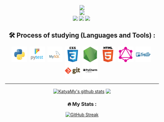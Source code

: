 <div id="header" align="center">

<img src="https://media.giphy.com/media/wcC8VA7quA6G9pA8Iy/giphy.gif" width="120" align="center"/>

<div id="header" align="center">
<img src="https://media2.giphy.com/media/UDclWKlmfmq7twI3iJ/giphy.gif?cid=ecf05e47ccjutrkeyd8p8krivu2be904kf87i61eao3hkrxh&ep=v1_gifs_search&rid=giphy.gif&ct=g" width="205"/>
<div id="badges">
<a href="https://web.telegram.org/kw/">
<img src="https://img.shields.io/badge/Facebook-green?logo=facebook&logoColor=white alt="Telegram Badge"/></a> 
<a href="https://web.telegram.org/kw/">
<img src="https://img.shields.io/badge/Telegram-green?logo=telegram&logoColor=white alt="Facebook Badge"/></a> 
<a href="https://www.linkedin.com/in/ekaterina-myshov-a18638215/">
<img src="https://img.shields.io/badge/LinkedIn-green?logo=Linkedin&logoColor=white alt="LinkedIn Bage"/></a>
<img src="https://komarev.com/ghpvc/?username=KatyaMy&style=flat-square&color=blue" alt=""/>
<div>
  
## :hammer_and_wrench: Process of studying (Languages and Tools) :

<img src="https://raw.githubusercontent.com/github/explore/80688e429a7d4ef2fca1e82350fe8e3517d3494d/topics/python/python.png" alt="Python" width="50" height="50"/>&nbsp;
<img src="https://raw.githubusercontent.com/devicons/devicon/master/icons/pytest/pytest-original-wordmark.svg" alt="Pytest" width="50" height="50"/>&nbsp;
<img src="https://raw.githubusercontent.com/github/explore/80688e429a7d4ef2fca1e82350fe8e3517d3494d/topics/mysql/mysql.png" alt="MySQL" width="50" height="50"/>&nbsp;
<img src="https://raw.githubusercontent.com/github/explore/80688e429a7d4ef2fca1e82350fe8e3517d3494d/topics/css/css.png" alt="CSS" width="50" height="50"/>&nbsp;
<img src="https://raw.githubusercontent.com/github/explore/80688e429a7d4ef2fca1e82350fe8e3517d3494d/topics/nodejs/nodejs.png" alt="NodeJS" width="50" height="50"/>&nbsp;
<img src="https://raw.githubusercontent.com/github/explore/80688e429a7d4ef2fca1e82350fe8e3517d3494d/topics/html/html.png" alt="HTML" width="50" height="50"/>&nbsp;
<img src="https://raw.githubusercontent.com/github/explore/5c058a388828bb5fde0bcafd4bc867b5bb3f26f3/topics/graphql/graphql.png" alt="graphql" width="50" height="50"/>&nbsp;
<img src="https://github.com/devicons/devicon/blob/master/icons/trello/trello-plain-wordmark.svg" title="Trello" alt="Trello" width="50" height="50"/>&nbsp;
<img src="https://raw.githubusercontent.com/github/explore/80688e429a7d4ef2fca1e82350fe8e3517d3494d/topics/git/git.png" title="Git" alt="Git" width="50" height="50"/>&nbsp;
<img src="https://raw.githubusercontent.com/devicons/devicon/master/icons/pycharm/pycharm-original-wordmark.svg" title="Pycharm" alt="Pycharm" width="50" height="50"/>&nbsp;
<!-- <img src="https://github.com/devicons/devicon/blob/master/icons/javascript/javascript-original.svg" title="JavaScript" alt="JavaScript" width="20" height="20"/>&nbsp; -->

---

<a href="https://github.com/KatyaMy/github-readme-stats"><img align="center" src="https://github-readme-stats.vercel.app/api?username=KatyaMy&show_icons=true&include_all_commits=true&theme=darcula&hide_border=true" alt="KatyaMy's github stats" /></a>
<a href="https://github.com/KatyaMy/github-readme-stats"><img align="center" src="https://github-readme-stats.vercel.app/api/top-langs/?username=KatyaMy&layout=compact&theme=darcula&hide_border=true" /></a>

### :fire: My Stats :

[![GitHub Streak](https://streak-stats.demolab.com?user=KatyaMy&theme=darcula)](https://git.io/streak-stats)





